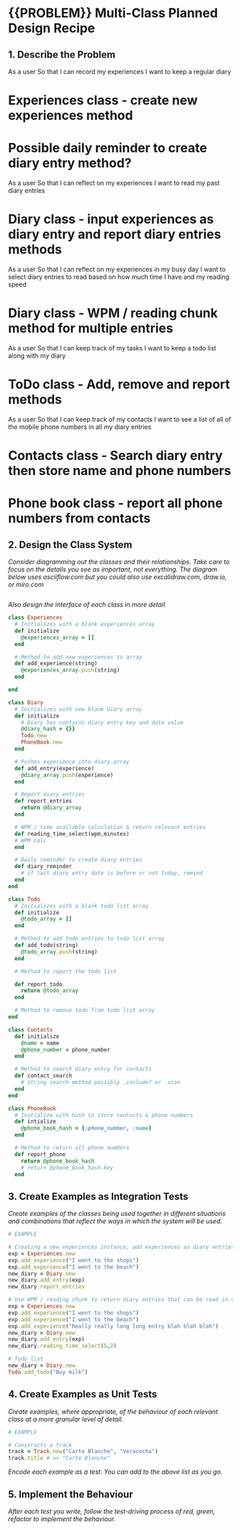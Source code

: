 # {{PROBLEM}} Multi-Class Planned Design Recipe

## 1. Describe the Problem

As a user
So that I can record my experiences
I want to keep a regular diary

# Experiences class - create new experiences method #
# Possible daily reminder to create diary entry method? #

As a user
So that I can reflect on my experiences
I want to read my past diary entries

# Diary class - input experiences as diary entry and report diary entries methods #

As a user
So that I can reflect on my experiences in my busy day
I want to select diary entries to read based on how much time I have and my reading speed

# Diary class - WPM / reading chunk method for multiple entries #

As a user
So that I can keep track of my tasks
I want to keep a todo list along with my diary

# ToDo class - Add, remove and report methods #

As a user
So that I can keep track of my contacts
I want to see a list of all of the mobile phone numbers in all my diary entries

# Contacts class - Search diary entry then store name and phone numbers #
# Phone book class - report all phone numbers from contacts #

## 2. Design the Class System

_Consider diagramming out the classes and their relationships. Take care to
focus on the details you see as important, not everything. The diagram below
uses asciiflow.com but you could also use excalidraw.com, draw.io, or miro.com_

```
```

_Also design the interface of each class in more detail._

```ruby
class Experiences
  # Initializes with a blank experiences array
  def initialize
    @experiences_array = []
  end

  # Method to add new experiences to array
  def add_experience(string)
    @experiences_array.push(string)
  end

end

class Diary
  # Initializes with new blank diary array
  def initialize
    # Diary has contains diary entry key and date value
    @diary_hash = {}}
    Todo.new
    PhoneBook.new
  end

  # Pushes experience into diary array
  def add_entry(experience)
    @diary_array.push(experience)
  end

  # Report diary entries
  def report_entries
    return @diary_array
  end

  # WPM / time available calculation & return relevant entries
  def reading_time_select(wpm,minutes)
  # WPM calc
  end

  # Daily reminder to create diary entries
  def diary_reminder
    # if last diary entry date is before or not today, remind 
  end
end

class Todo
  # Initializes with a blank todo list array
  def initialize
    @todo_array = []
  end

  # Method to add todo entries to todo list array
  def add_todo(string)
    @todo_array.push(string)
  end

  # Method to report the todo list

  def report_todo
    return @todo_array
  end

  # Method to remove todo from todo list array
end

class Contacts
  def initialize
    @name = name
    @phone_number = phone_number
  end

  # Method to search diary entry for contacts
  def contact_search
    # string search method possibly .include? or .scan
  end
end

class PhoneBook
  # Initialize with hash to store contacts & phone numbers
  def intialize
    @phone_book_hash = {:phone_number, :name}
  end

  # Method to return all phone numbers
  def report_phone
    return @phone_book_hash
    # return @phone_book_hash.key
  end
```

## 3. Create Examples as Integration Tests

_Create examples of the classes being used together in different situations and
combinations that reflect the ways in which the system will be used._

```ruby
# EXAMPLE

# Creating a new experiences instance, add experiences as diary entries then report all entries
exp = Experiences.new
exp.add_experience("I went to the shops")
exp.add_experience("I went to the beach")
new_diary = Diary.new
new_diary.add_entry(exp)
new_diary.report_entries

# Use WPM / reading chunk to return diary entries that can be read in calculated time
exp = Experiences.new
exp.add_experience("I went to the shops")
exp.add_experience("I went to the beach")
exp.add_experience("Really really long long entry blah blah blah")
new_diary = Diary.new
new_diary.add_entry(exp)
new_diary.reading_time_select(5,2)

# Todo list
new_diary = Diary.new
Todo.add_todo("Buy milk")


```

## 4. Create Examples as Unit Tests

_Create examples, where appropriate, of the behaviour of each relevant class at
a more granular level of detail._

```ruby
# EXAMPLE

# Constructs a track
track = Track.new("Carte Blanche", "Veracocha")
track.title # => "Carte Blanche"
```

_Encode each example as a test. You can add to the above list as you go._

## 5. Implement the Behaviour

_After each test you write, follow the test-driving process of red, green,
refactor to implement the behaviour._
